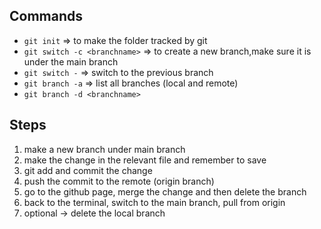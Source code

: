 ## Commands

- `git init` => to make the folder tracked by git
- `git switch -c <branchname>` => to create a new branch,make sure it is under the main branch
- `git switch -` => switch to the previous branch
- `git branch -a` => list all branches (local and remote)
- `git branch -d <branchname>`

## Steps

1. make a new branch under main branch
2. make the change in the relevant file and remember to save
3. git add and commit the change
4. push the commit to the remote (origin branch)
5. go to the github page, merge the change and then delete the branch
6. back to the terminal, switch to the main branch, pull from origin
7. optional -> delete the local branch
